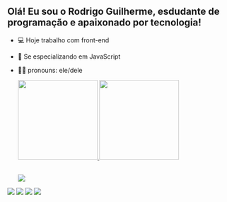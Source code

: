 ## Olá! Eu sou o Rodrigo Guilherme, esdudante de programação e apaixonado por tecnologia!

- 💻 Hoje trabalho com front-end
- 🌱 Se especializando em JavaScript
- 🧒🏻 pronouns: ele/dele

  <div>
    <a href="https://github.com/Rguilherme09">
    <img height="180em" src="https://github-readme-stats.vercel.app/api?username=rguilherme09&show_icons=true&theme=dark&include_allcommits=true&count">
    <img height="180em" src="https://github-readme-stats.vercel.app/api/top-langs/?username=rguilherme09&layout=compact&langs_count=16&theme=dark"/>  
  </div>

  <div style="display: inline_block"><br>
    <p>
  <a href="https://skillicons.dev">
    <img src="https://skillicons.dev/icons?i=html,css,javascript,github" />
  </a>
</p>
  </div>

<div>
  <a href="www.linkedin.com/in/rodrigoguilherme96"><img src="https://img.shields.io/badge/LinkedIn-0077B5?style=for-the-badge&logo=linkedin&logoColor=white" target="_blank"></a>
  <a href="mailto:rguilherme419@gmail.com"><img src="https://img.shields.io/badge/Gmail-D14836?style=for-the-badge&logo=gmail&logoColor=white" target="_blank"></a>
  <a href="https://www.facebook.com/rodrigo.guilherme.7792?locale=pt_BR"><img src="https://img.shields.io/badge/Facebook-1877F2?style=for-the-badge&logo=facebook&logoColor=white" target="_blank"></a>
  <a href="https://www.instagram.com/rodrigobarreto96/"><img src="https://img.shields.io/badge/Instagram-E4405F?style=for-the-badge&logo=instagram&logoColor=white" target="_blank"></a>
</div>

